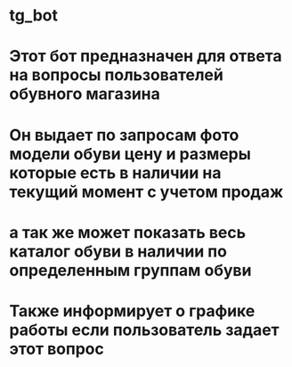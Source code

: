 # tg_bot
# Этот бот предназначен для ответа на вопросы пользователей обувного магазина
# Он выдает по запросам фото модели обуви цену и размеры которые есть в наличии на текущий момент с учетом продаж
# а так же может показать весь каталог обуви в наличии по определенным группам обуви
# Также информирует о графике работы если пользователь задает этот вопрос

